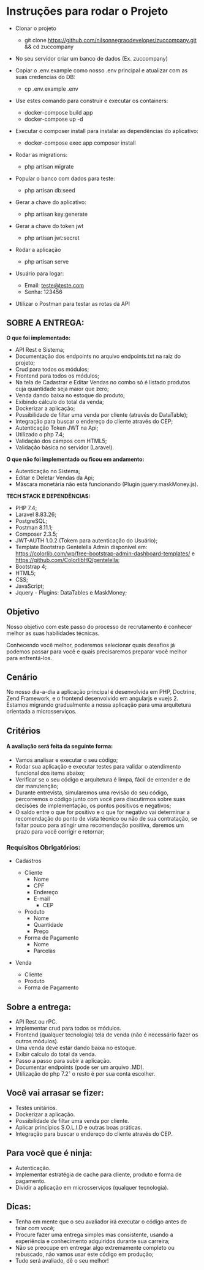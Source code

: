 # Instruções para rodar o Projeto
- Clonar o projeto
    - git clone https://github.com/nilsonnegraodeveloper/zuccompany.git && cd zuccompany

- No seu servidor criar um banco de dados (Ex. zuccompany)

- Copiar o .env.example como nosso .env principal e atualizar com as suas credencias do DB:
    - cp .env.example .env

- Use estes comando para construir e executar os containers:
    - docker-compose build app
    - docker-compose up -d

- Executar o composer install para instalar as dependências do aplicativo:
    - docker-compose exec app composer install

- Rodar as migrations: 
    - php artisan migrate

- Popular o banco com dados para teste:
    - php artisan db:seed

- Gerar a chave do aplicativo:
    - php artisan key:generate

- Gerar a chave do token jwt
    - php artisan jwt:secret

- Rodar a aplicação
    - php artisan serve

- Usuário para logar:
    - Email: teste@teste.com
    - Senha: 123456

- Utilizar o Postman para testar as rotas da API

## SOBRE A ENTREGA:
**O que foi implementado:**
- API Rest e Sistema;
- Documentação dos endpoints no arquivo endpoints.txt na raiz do projeto;
- Crud para todos os módulos;
- Frontend para todos os módulos;
- Na tela de Cadastrar e Editar Vendas no combo só é listado produtos cuja quantidade seja maior que zero;
- Venda dando baixa no estoque do produto;
- Exibindo cálculo do total da venda;
- Dockerizar a aplicação;
- Possibilidade de filtar uma venda por cliente (através do DataTable);
- Integração para buscar o endereço do cliente através do CEP;
- Autenticação Token JWT na Api;
- Utilizado o php 7.4;
- Validação dos campos com HTML5;
- Validação básica no servidor (Laravel).

**O que não foi implementado ou ficou em andamento:**
 - Autenticação no Sistema;
 - Editar e Deletar Vendas da Api;
 - Máscara monetária não está funcionando (Plugin jquery.maskMoney.js).

**TECH STACK E DEPENDÊNCIAS:**
- PHP 7.4;
- Laravel 8.83.26;
- PostgreSQL;
- Postman 8.11.1;
- Composer 2.3.5;
- JWT-AUTH 1.0.2 (Tokem para autenticação do Usuário);
- Template Bootstrap Gentelella Admin disponível em: https://colorlib.com/wp/free-bootstrap-admin-dashboard-templates/ e https://github.com/ColorlibHQ/gentelella; 
- Bootstrap 4; 
- HTML5; 
- CSS; 
- JavaScript; 
- Jquery - Plugins: DataTables e MaskMoney;

## Objetivo
Nosso objetivo com este passo do processo de recrutamento é conhecer melhor as suas habilidades técnicas.

Conhecendo você melhor, poderemos selecionar quais desafios já podemos passar para você e quais precisaremos preparar você melhor para enfrentá-los.

## Cenário
No nosso dia-a-dia a aplicação principal é desenvolvida em PHP, Doctrine, Zend Framework, e o frontend desenvolvido em angularjs e vuejs 2. Estamos migrando gradualmente a nossa aplicação para uma arquitetura orientada a microsserviços.

## Critérios

#### A avaliação será feita da seguinte forma:

- Vamos analisar e executar o seu código;
- Rodar sua aplicação e executar testes para validar o atendimento funcional dos items abaixo;
- Verificar se o seu código e arquitetura é limpa, fácil de entender e de dar manutenção;
- Durante entrevista, simularemos uma revisão do seu código, percorremos o código junto com você para discutirmos sobre suas decisões de implementação, os pontos positivos e negativos;
- O saldo entre o que for positivo e o que for negativo vai determinar a recomendação do ponto de vista técnico ou não de sua contratação, se faltar pouco para atingir uma recomendação positiva, daremos um prazo para você corrigir e retornar;

### Requisitos Obrigatórios:
- Cadastros
	- Cliente
		- Nome
		- CPF
		- Endereço
		- E-mail
        	- CEP
	- Produto
		- Nome
		- Quantidade
		- Preço
	- Forma de Pagamento
		- Nome
		- Parcelas

- Venda
	- Cliente
	- Produto
	- Forma de Pagamento

## Sobre a entrega:
- API Rest ou rPC.
- Implementar crud para todos os módulos.
- Frontend (qualquer tecnologia) tela de venda (não é necessário fazer os outros módulos).
- Uma venda deve estar dando baixa no estoque.
- Exibir calculo do total da venda.
- Passo a passo para subir a aplicação.
- Documentar endpoints (pode ser um arquivo .MD).
- Utilização do php 7.2ˆ o resto é por sua conta escolher.

## Você vai arrasar se fizer:
- Testes unitários.
- Dockerizar a aplicação.
- Possibilidade de filtar uma venda por cliente.
- Aplicar princípios S.O.L.I.D e outras boas práticas.
- Integração para buscar o endereço do cliente através do CEP.

## Para você que é ninja:
- Autenticação.
- Implementar estratégia de cache para cliente, produto e forma de pagamento.
- Dividir a aplicação em microsserviços (qualquer tecnologia).

## Dicas:
- Tenha em mente que o seu avaliador irá executar o código antes de falar com você;
- Procure fazer uma entrega simples mas consistente, usando a experiência e conhecimento adquiridos durante sua carreira;
- Não se preocupe em entregar algo extremamente completo ou rebuscado, não vamos usar este código em produção;
- Tudo será avaliado, dê o seu melhor!

